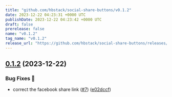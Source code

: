 ```yaml
---
title: "github.com/hbstack/social-share-buttons/v0.1.2"
date: 2023-12-22 04:23:31 +0000 UTC
publishDate: 2023-12-22 04:23:42 +0000 UTC
draft: false
prerelease: false
name: "v0.1.2"
tag_name: "v0.1.2"
release_url: "https://github.com/hbstack/social-share-buttons/releases/tag/v0.1.2"
---
```


## [0.1.2](https://github.com/hbstack/social-share-buttons/compare/v0.1.1...v0.1.2) (2023-12-22)


### Bug Fixes 🐞

* correct the facebook share link ([#7](https://github.com/hbstack/social-share-buttons/issues/7)) ([e02dccf](https://github.com/hbstack/social-share-buttons/commit/e02dccf62dca07efcc46aecdd8b485e52de3febf))
